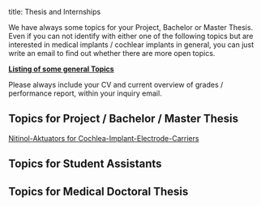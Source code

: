title: Thesis and Internships 

We have always some topics for your Project, Bachelor or Master Thesis. 
Even if you can not identify with either one of the following topics but are interested in medical implants / cochlear implants in general, you can just write an email to find out whether there are more open topics.

[**Listing of some general Topics**](thesis/2019-03-04_stud-Arbeiten.pdf)

Please always include your CV and current overview of grades / performance report, within your inquiry email.

## Topics for Project / Bachelor / Master Thesis
[Nitinol-Aktuators for Cochlea-Implant-Electrode-Carriers](thesis/2019-03-04_stud-Arbeiten_MemoryCI.pdf)

## Topics for Student Assistants

## Topics for Medical Doctoral Thesis

